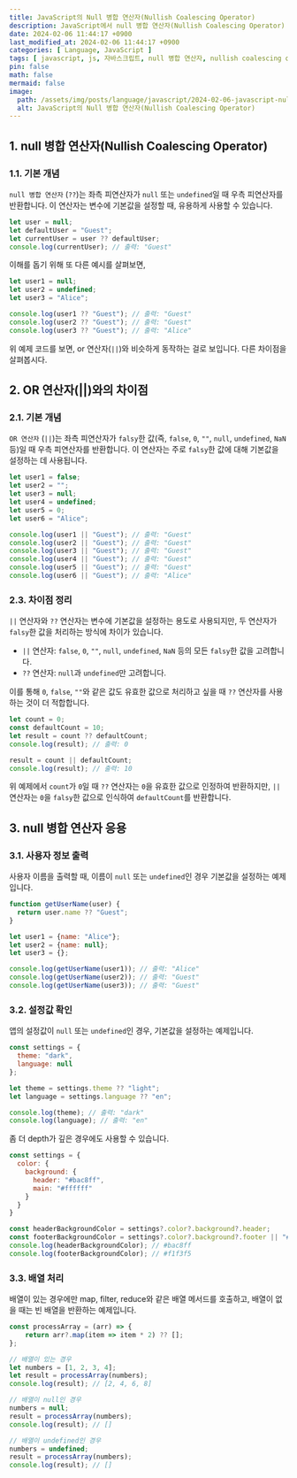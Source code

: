 ```yaml
---
title: JavaScript의 Null 병합 연산자(Nullish Coalescing Operator)
description: JavaScript에서 null 병합 연산자(Nullish Coalescing Operator) (??)는 ES2020에서 도입된 새로운 기능입니다. 이 연산자는 변수에 null 또는 undefined가 할당된 경우에 기본값을 설정하는 데 사용할 수 있습니다. 이는 기존의 || 연산자와 유사하지만 차이점이 있습니다.
date: 2024-02-06 11:44:17 +0900
last_modified_at: 2024-02-06 11:44:17 +0900
categories: [ Language, JavaScript ]
tags: [ javascript, js, 자바스크립트, null 병합 연산자, nullish coalescing operator, nullish coalescing, nullish ]
pin: false
math: false
mermaid: false
image:
  path: /assets/img/posts/language/javascript/2024-02-06-javascript-nullish-coalescing-operator/thumbnail.webp
  alt: JavaScript의 Null 병합 연산자(Nullish Coalescing Operator)
---
```


## 1. null 병합 연산자(Nullish Coalescing Operator)

### 1.1. 기본 개념

`null 병합 연산자` (`??`)는 좌측 피연산자가 `null` 또는 `undefined`일 때 우측 피연산자를 반환합니다. 이 연산자는 변수에 기본값을 설정할 때, 유용하게 사용할 수 있습니다.

```javascript
let user = null;
let defaultUser = "Guest";
let currentUser = user ?? defaultUser;
console.log(currentUser); // 출력: "Guest"
```

이해를 돕기 위해 또 다른 예시를 살펴보면, 

```javascript
let user1 = null;
let user2 = undefined;
let user3 = "Alice";

console.log(user1 ?? "Guest"); // 출력: "Guest"
console.log(user2 ?? "Guest"); // 출력: "Guest"
console.log(user3 ?? "Guest"); // 출력: "Alice"
```

 위 예제 코드를 보면, or 연산자(`||`)와 비슷하게 동작하는 걸로 보입니다. 다른 차이점을 살펴봅시다.

## 2. OR 연산자(||)와의 차이점

### 2.1. 기본 개념

`OR 연산자` (`||`)는 좌측 피연산자가 `falsy`한 값(즉, `false`, `0`, `""`, `null`, `undefined`, `NaN` 등)일 때 우측 피연산자를 반환합니다. 이 연산자는
주로 `falsy`한 값에 대해 기본값을 설정하는 데 사용됩니다.

```javascript
let user1 = false;
let user2 = "";
let user3 = null;
let user4 = undefined;
let user5 = 0;
let user6 = "Alice";

console.log(user1 || "Guest"); // 출력: "Guest"
console.log(user2 || "Guest"); // 출력: "Guest"
console.log(user3 || "Guest"); // 출력: "Guest"
console.log(user4 || "Guest"); // 출력: "Guest"
console.log(user5 || "Guest"); // 출력: "Guest"
console.log(user6 || "Guest"); // 출력: "Alice"
```

### 2.3. 차이점 정리

`||` 연산자와 `??` 연산자는 변수에 기본값을 설정하는 용도로 사용되지만, 두 연산자가 `falsy`한 값을 처리하는 방식에 차이가 있습니다.

- `||` 연산자: `false`, `0`, `""`, `null`, `undefined`, `NaN` 등의 모든 `falsy`한 값을 고려합니다.
- `??` 연산자: `null`과 `undefined`만 고려합니다.

이를 통해 `0`, `false`, `""`와 같은 값도 유효한 값으로 처리하고 싶을 때 `??` 연산자를 사용하는 것이 더 적합합니다.

```javascript
let count = 0;
const defaultCount = 10;
let result = count ?? defaultCount;
console.log(result); // 출력: 0

result = count || defaultCount;
console.log(result); // 출력: 10
```

위 예제에서 `count`가 `0`일 때 `??` 연산자는 `0`을 유효한 값으로 인정하여 반환하지만, `||` 연산자는 `0`을 `falsy`한 값으로 인식하여 `defaultCount`를 반환합니다.

## 3. null 병합 연산자 응용

### 3.1. 사용자 정보 출력

사용자 이름을 출력할 때, 이름이 `null` 또는 `undefined`인 경우 기본값을 설정하는 예제입니다.

```javascript
function getUserName(user) {
  return user.name ?? "Guest";
}

let user1 = {name: "Alice"};
let user2 = {name: null};
let user3 = {};

console.log(getUserName(user1)); // 출력: "Alice"
console.log(getUserName(user2)); // 출력: "Guest"
console.log(getUserName(user3)); // 출력: "Guest"
```

### 3.2. 설정값 확인

앱의 설정값이 `null` 또는 `undefined`인 경우, 기본값을 설정하는 예제입니다.

```javascript
const settings = {
  theme: "dark",
  language: null
};

let theme = settings.theme ?? "light";
let language = settings.language ?? "en";

console.log(theme); // 출력: "dark"
console.log(language); // 출력: "en"
```

좀 더 depth가 깊은 경우에도 사용할 수 있습니다.

```javascript
const settings = {
  color: {
    background: {
      header: "#bac8ff",
      main: "#ffffff"
    }
  }
}

const headerBackgroundColor = settings?.color?.background?.header;
const footerBackgroundColor = settings?.color?.background?.footer || "#f1f3f5";
console.log(headerBackgroundColor); // #bac8ff
console.log(footerBackgroundColor); // #f1f3f5
```

### 3.3. 배열 처리

배열이 있는 경우에만 map, filter, reduce와 같은 배열 메서드를 호출하고, 배열이 없을 때는 빈 배열을 반환하는 예제입니다. 

```javascript
const processArray = (arr) => {
    return arr?.map(item => item * 2) ?? [];
};

// 배열이 있는 경우
let numbers = [1, 2, 3, 4];
let result = processArray(numbers);
console.log(result); // [2, 4, 6, 8]

// 배열이 null인 경우
numbers = null;
result = processArray(numbers);
console.log(result); // []

// 배열이 undefined인 경우
numbers = undefined;
result = processArray(numbers);
console.log(result); // []
```
